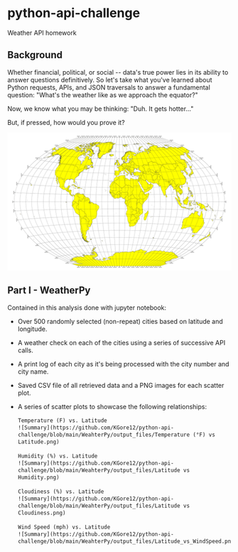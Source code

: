 # python-api-challenge
Weather API homework

## Background
Whether financial, political, or social -- data's true power lies in its ability to answer questions definitively. So let's take what you've learned about Python requests, APIs, and JSON traversals to answer a fundamental question: "What's the weather like as we approach the equator?"

Now, we know what you may be thinking: "Duh. It gets hotter..."

But, if pressed, how would you prove it?

![Summary](https://github.com/KGore12/python-api-challenge/blob/main/images/equatorsign.png)


## Part I - WeatherPy
Contained in this analysis done with jupyter notebook: 

* Over 500 randomly selected (non-repeat) cities based on latitude and longitude.

* A weather check on each of the cities using a series of successive API calls.

* A print log of each city as it's being processed with the city number and city name.

* Saved CSV file of all retrieved data and a PNG images for each scatter plot.

* A series of scatter plots to showcase the following relationships:

      Temperature (F) vs. Latitude
      ![Summary](https://github.com/KGore12/python-api-challenge/blob/main/WeahterPy/output_files/Temperature (°F) vs Latitude.png)
      
      Humidity (%) vs. Latitude
      ![Summary](https://github.com/KGore12/python-api-challenge/blob/main/WeahterPy/output_files/Latitude vs Humidity.png)
      
      Cloudiness (%) vs. Latitude
      ![Summary](https://github.com/KGore12/python-api-challenge/blob/main/WeahterPy/output_files/Latitude vs Cloudiness.png)
      
      Wind Speed (mph) vs. Latitude
      ![Summary](https://github.com/KGore12/python-api-challenge/blob/main/WeahterPy/output_files/Latitude_vs_WindSpeed.png)

      
